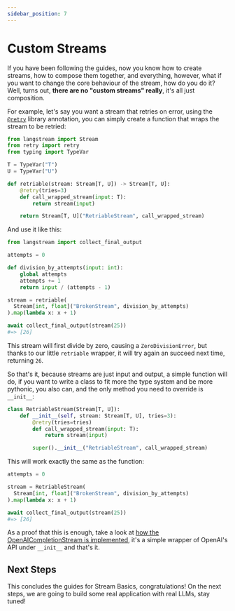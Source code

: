 ```yaml
---
sidebar_position: 7
---
```


# Custom Streams

If you have been following the guides, now you know how to create streams, how to compose them together, and everything, however, what if you want to change the core behaviour of the stream, how do you do it? Well, turns out, **there are no "custom streams" really**, it's all just composition.

For example, let's say you want a stream that retries on error, using the [`@retry`](https://pypi.org/project/retry/) library annotation, you can simply create a function that wraps the stream to be retried:

```python
from langstream import Stream
from retry import retry
from typing import TypeVar

T = TypeVar("T")
U = TypeVar("U")

def retriable(stream: Stream[T, U]) -> Stream[T, U]:
    @retry(tries=3)
    def call_wrapped_stream(input: T):
        return stream(input)

    return Stream[T, U]("RetriableStream", call_wrapped_stream)
```

And use it like this:

```python
from langstream import collect_final_output

attempts = 0

def division_by_attempts(input: int):
    global attempts
    attempts += 1
    return input / (attempts - 1)

stream = retriable(
  Stream[int, float]("BrokenStream", division_by_attempts)
).map(lambda x: x + 1)

await collect_final_output(stream(25))
#=> [26]
```

This stream will first divide by zero, causing a `ZeroDivisionError`, but thanks to our little `retriable` wrapper, it will try again an succeed next time, returning `26`.

So that's it, because streams are just input and output, a simple function will do, if you want to write a class to fit more the type system and be more pythonic, you also can, and the only method you need to override is `__init__`:

```python
class RetriableStream(Stream[T, U]):
    def __init__(self, stream: Stream[T, U], tries=3):
        @retry(tries=tries)
        def call_wrapped_stream(input: T):
            return stream(input)

        super().__init__("RetriableStream", call_wrapped_stream)
```

This will work exactly the same as the function:

```python
attempts = 0

stream = RetriableStream(
  Stream[int, float]("BrokenStream", division_by_attempts)
).map(lambda x: x + 1)

await collect_final_output(stream(25))
#=> [26]
```

As a proof that this is enough, take a look at [how the OpenAICompletionStream is implemented](https://github.com/rogeriochaves/langstream/blob/main/langstream/contrib/llms/open_ai.py#L26), it's a simple wrapper of OpenAI's API under `__init__` and that's it.

## Next Steps

This concludes the guides for Stream Basics, congratulations! On the next steps, we are going to build some real application with real LLMs, stay tuned!
